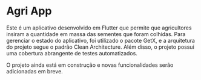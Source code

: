 # Agri App

Este é um aplicativo desenvolvido em Flutter que permite que agricultores insiram a quantidade em massa das sementes que foram colhidas. Para gerenciar o estado do aplicativo, foi utilizado o pacote GetX, e a arquitetura do projeto segue o padrão Clean Architecture. Além disso, o projeto possui uma cobertura abrangente de testes automatizados.

O projeto ainda está em construção e novas funcionalidades serão adicionadas em breve.







